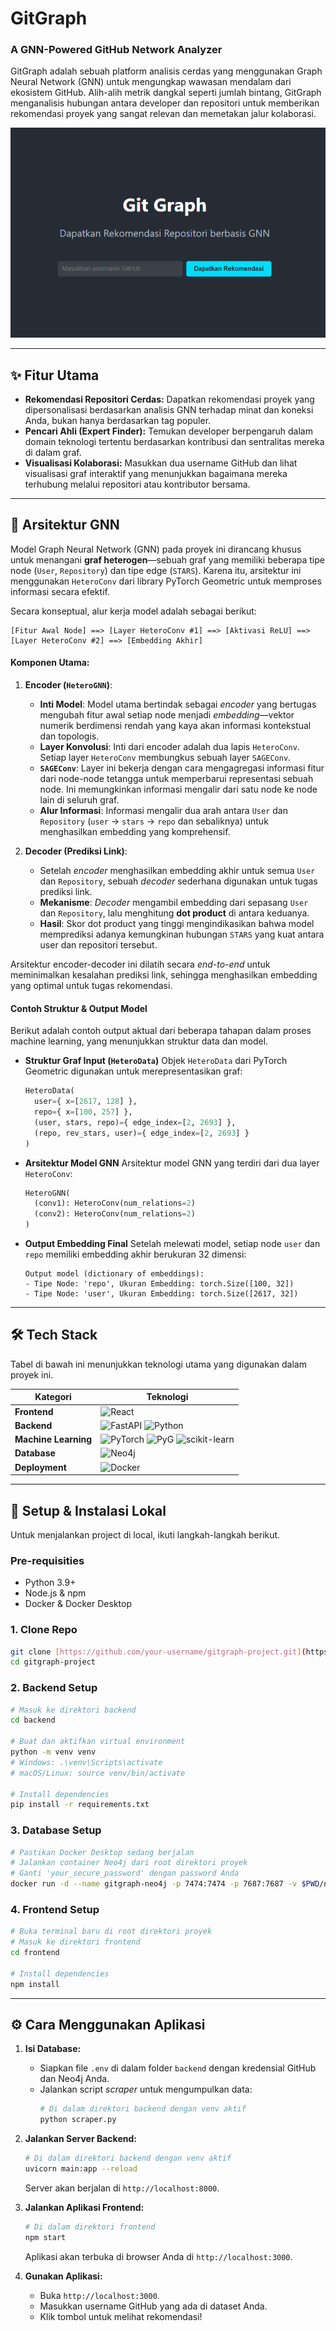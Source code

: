 # GitGraph 

### A GNN-Powered GitHub Network Analyzer

GitGraph adalah sebuah platform analisis cerdas yang menggunakan Graph Neural Network (GNN) untuk mengungkap wawasan mendalam dari ekosistem GitHub. Alih-alih metrik dangkal seperti jumlah bintang, GitGraph menganalisis hubungan antara developer dan repositori untuk memberikan rekomendasi proyek yang sangat relevan dan memetakan jalur kolaborasi.

![GitGraph Demo](./GitGraph.png)

---

## ✨ Fitur Utama

* **Rekomendasi Repositori Cerdas:** Dapatkan rekomendasi proyek yang dipersonalisasi berdasarkan analisis GNN terhadap minat dan koneksi Anda, bukan hanya berdasarkan tag populer.
* **Pencari Ahli (Expert Finder):** Temukan developer berpengaruh dalam domain teknologi tertentu berdasarkan kontribusi dan sentralitas mereka di dalam graf.
* **Visualisasi Kolaborasi:** Masukkan dua username GitHub dan lihat visualisasi graf interaktif yang menunjukkan bagaimana mereka terhubung melalui repositori atau kontributor bersama.

---

## 🧠 Arsitektur GNN

Model Graph Neural Network (GNN) pada proyek ini dirancang khusus untuk menangani **graf heterogen**—sebuah graf yang memiliki beberapa tipe node (`User`, `Repository`) dan tipe edge (`STARS`). Karena itu, arsitektur ini menggunakan `HeteroConv` dari library PyTorch Geometric untuk memproses informasi secara efektif.

Secara konseptual, alur kerja model adalah sebagai berikut:

```
[Fitur Awal Node] ==> [Layer HeteroConv #1] ==> [Aktivasi ReLU] ==> [Layer HeteroConv #2] ==> [Embedding Akhir]
```

#### Komponen Utama:

1.  **Encoder (`HeteroGNN`)**:
    * **Inti Model**: Model utama bertindak sebagai *encoder* yang bertugas mengubah fitur awal setiap node menjadi *embedding*—vektor numerik berdimensi rendah yang kaya akan informasi kontekstual dan topologis.
    * **Layer Konvolusi**: Inti dari encoder adalah dua lapis `HeteroConv`. Setiap layer `HeteroConv` membungkus sebuah layer `SAGEConv`.
    * **`SAGEConv`**: Layer ini bekerja dengan cara mengagregasi informasi fitur dari node-node tetangga untuk memperbarui representasi sebuah node. Ini memungkinkan informasi mengalir dari satu node ke node lain di seluruh graf.
    * **Alur Informasi**: Informasi mengalir dua arah antara `User` dan `Repository` (`user` -> `stars` -> `repo` dan sebaliknya) untuk menghasilkan embedding yang komprehensif.

2.  **Decoder (Prediksi Link)**:
    * Setelah *encoder* menghasilkan embedding akhir untuk semua `User` dan `Repository`, sebuah *decoder* sederhana digunakan untuk tugas prediksi link.
    * **Mekanisme**: *Decoder* mengambil embedding dari sepasang `User` dan `Repository`, lalu menghitung **dot product** di antara keduanya.
    * **Hasil**: Skor dot product yang tinggi mengindikasikan bahwa model memprediksi adanya kemungkinan hubungan `STARS` yang kuat antara user dan repositori tersebut.

Arsitektur encoder-decoder ini dilatih secara *end-to-end* untuk meminimalkan kesalahan prediksi link, sehingga menghasilkan embedding yang optimal untuk tugas rekomendasi.

#### Contoh Struktur & Output Model

Berikut adalah contoh output aktual dari beberapa tahapan dalam proses machine learning, yang menunjukkan struktur data dan model.

* **Struktur Graf Input (`HeteroData`)**
    Objek `HeteroData` dari PyTorch Geometric digunakan untuk merepresentasikan graf:
    ```python
    HeteroData(
      user={ x=[2617, 128] },
      repo={ x=[100, 257] },
      (user, stars, repo)={ edge_index=[2, 2693] },
      (repo, rev_stars, user)={ edge_index=[2, 2693] }
    )
    ```

* **Arsitektur Model GNN**
    Arsitektur model GNN yang terdiri dari dua layer `HeteroConv`:
    ```python
    HeteroGNN(
      (conv1): HeteroConv(num_relations=2)
      (conv2): HeteroConv(num_relations=2)
    )
    ```

* **Output Embedding Final**
    Setelah melewati model, setiap node `user` dan `repo` memiliki embedding akhir berukuran 32 dimensi:
    ```text
    Output model (dictionary of embeddings):
    - Tipe Node: 'repo', Ukuran Embedding: torch.Size([100, 32])
    - Tipe Node: 'user', Ukuran Embedding: torch.Size([2617, 32])
    ```

---

## 🛠️ Tech Stack

Tabel di bawah ini menunjukkan teknologi utama yang digunakan dalam proyek ini.

| Kategori           | Teknologi                                                                                                                                                                                                                                   |
| ------------------ | ------------------------------------------------------------------------------------------------------------------------------------------------------------------------------------------------------------------------------------------- |
| **Frontend** | ![React](https://img.shields.io/badge/React-20232A?style=for-the-badge&logo=react&logoColor=61DAFB)                                                                                                                                             |
| **Backend** | ![FastAPI](https://img.shields.io/badge/FastAPI-005571?style=for-the-badge&logo=fastapi) ![Python](https://img.shields.io/badge/Python-3776AB?style=for-the-badge&logo=python&logoColor=white)                                                     |
| **Machine Learning** | ![PyTorch](https://img.shields.io/badge/PyTorch-%23EE4C2C.svg?style=for-the-badge&logo=PyTorch&logoColor=white) ![PyG](https://img.shields.io/badge/PyG-PyTorch_Geometric-orange?style=for-the-badge) ![scikit-learn](https://img.shields.io/badge/scikit--learn-%23F7931E.svg?style=for-the-badge&logo=scikit-learn&logoColor=white) |
| **Database** | ![Neo4j](https://img.shields.io/badge/Neo4j-008CC1?style=for-the-badge&logo=neo4j&logoColor=white)                                                                                                                                               |
| **Deployment** | ![Docker](https://img.shields.io/badge/Docker-2496ED?style=for-the-badge&logo=docker&logoColor=white)                                                                                                                                            |

---

## 🚀 Setup & Instalasi Lokal

Untuk menjalankan project di local, ikuti langkah-langkah berikut.

### Pre-requisities

* Python 3.9+
* Node.js & npm
* Docker & Docker Desktop

### 1. Clone Repo

```bash
git clone [https://github.com/your-username/gitgraph-project.git](https://github.com/your-username/gitgraph-project.git)
cd gitgraph-project
```

### 2. Backend Setup

```bash
# Masuk ke direktori backend
cd backend

# Buat dan aktifkan virtual environment
python -m venv venv
# Windows: .\venv\Scripts\activate
# macOS/Linux: source venv/bin/activate

# Install dependencies
pip install -r requirements.txt
```

### 3. Database Setup

```bash
# Pastikan Docker Desktop sedang berjalan
# Jalankan container Neo4j dari root direktori proyek
# Ganti 'your_secure_password' dengan password Anda
docker run -d --name gitgraph-neo4j -p 7474:7474 -p 7687:7687 -v $PWD/neo4j/data:/data -e NEO4J_AUTH=neo4j/your_secure_password neo4j:latest
```

### 4. Frontend Setup

```bash
# Buka terminal baru di root direktori proyek
# Masuk ke direktori frontend
cd frontend

# Install dependencies
npm install
```

---

## ⚙️ Cara Menggunakan Aplikasi

1.  **Isi Database:**
    * Siapkan file `.env` di dalam folder `backend` dengan kredensial GitHub dan Neo4j Anda.
    * Jalankan script *scraper* untuk mengumpulkan data:
        ```bash
        # Di dalam direktori backend dengan venv aktif
        python scraper.py
        ```

2.  **Jalankan Server Backend:**
    ```bash
    # Di dalam direktori backend dengan venv aktif
    uvicorn main:app --reload
    ```
    Server akan berjalan di `http://localhost:8000`.

3.  **Jalankan Aplikasi Frontend:**
    ```bash
    # Di dalam direktori frontend
    npm start
    ```
    Aplikasi akan terbuka di browser Anda di `http://localhost:3000`.

4.  **Gunakan Aplikasi:**
    * Buka `http://localhost:3000`.
    * Masukkan username GitHub yang ada di dataset Anda.
    * Klik tombol untuk melihat rekomendasi!